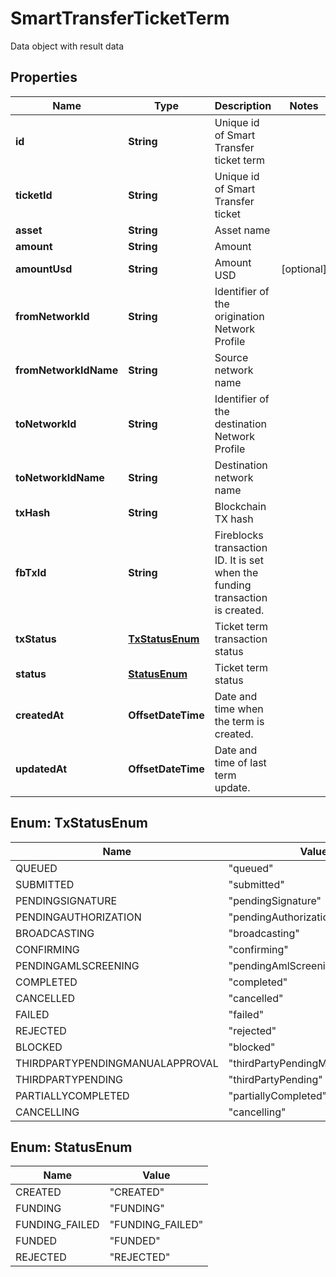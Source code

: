 

# SmartTransferTicketTerm

Data object with result data

## Properties

| Name | Type | Description | Notes |
|------------ | ------------- | ------------- | -------------|
|**id** | **String** | Unique id of Smart Transfer ticket term |  |
|**ticketId** | **String** | Unique id of Smart Transfer ticket |  |
|**asset** | **String** | Asset name |  |
|**amount** | **String** | Amount |  |
|**amountUsd** | **String** | Amount USD |  [optional] |
|**fromNetworkId** | **String** | Identifier of the origination Network Profile |  |
|**fromNetworkIdName** | **String** | Source network name |  |
|**toNetworkId** | **String** | Identifier of the destination Network Profile |  |
|**toNetworkIdName** | **String** | Destination network name |  |
|**txHash** | **String** | Blockchain TX hash |  |
|**fbTxId** | **String** | Fireblocks transaction ID. It is set when the funding transaction is created. |  |
|**txStatus** | [**TxStatusEnum**](#TxStatusEnum) | Ticket term transaction status |  |
|**status** | [**StatusEnum**](#StatusEnum) | Ticket term status |  |
|**createdAt** | **OffsetDateTime** | Date and time when the term is created. |  |
|**updatedAt** | **OffsetDateTime** | Date and time of last term update. |  |



## Enum: TxStatusEnum

| Name | Value |
|---- | -----|
| QUEUED | &quot;queued&quot; |
| SUBMITTED | &quot;submitted&quot; |
| PENDINGSIGNATURE | &quot;pendingSignature&quot; |
| PENDINGAUTHORIZATION | &quot;pendingAuthorization&quot; |
| BROADCASTING | &quot;broadcasting&quot; |
| CONFIRMING | &quot;confirming&quot; |
| PENDINGAMLSCREENING | &quot;pendingAmlScreening&quot; |
| COMPLETED | &quot;completed&quot; |
| CANCELLED | &quot;cancelled&quot; |
| FAILED | &quot;failed&quot; |
| REJECTED | &quot;rejected&quot; |
| BLOCKED | &quot;blocked&quot; |
| THIRDPARTYPENDINGMANUALAPPROVAL | &quot;thirdPartyPendingManualApproval&quot; |
| THIRDPARTYPENDING | &quot;thirdPartyPending&quot; |
| PARTIALLYCOMPLETED | &quot;partiallyCompleted&quot; |
| CANCELLING | &quot;cancelling&quot; |



## Enum: StatusEnum

| Name | Value |
|---- | -----|
| CREATED | &quot;CREATED&quot; |
| FUNDING | &quot;FUNDING&quot; |
| FUNDING_FAILED | &quot;FUNDING_FAILED&quot; |
| FUNDED | &quot;FUNDED&quot; |
| REJECTED | &quot;REJECTED&quot; |



